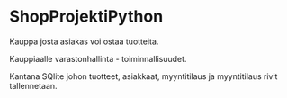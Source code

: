 # ShopProjektiPython

Kauppa josta asiakas voi ostaa tuotteita. 

Kauppiaalle varastonhallinta - toiminnallisuudet. 

Kantana SQlite johon tuotteet, asiakkaat, myyntitilaus ja myyntitilaus rivit tallennetaan.
